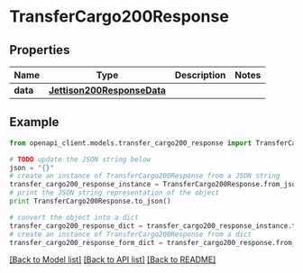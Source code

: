 # TransferCargo200Response


## Properties

Name | Type | Description | Notes
------------ | ------------- | ------------- | -------------
**data** | [**Jettison200ResponseData**](Jettison200ResponseData.md) |  | 

## Example

```python
from openapi_client.models.transfer_cargo200_response import TransferCargo200Response

# TODO update the JSON string below
json = "{}"
# create an instance of TransferCargo200Response from a JSON string
transfer_cargo200_response_instance = TransferCargo200Response.from_json(json)
# print the JSON string representation of the object
print TransferCargo200Response.to_json()

# convert the object into a dict
transfer_cargo200_response_dict = transfer_cargo200_response_instance.to_dict()
# create an instance of TransferCargo200Response from a dict
transfer_cargo200_response_form_dict = transfer_cargo200_response.from_dict(transfer_cargo200_response_dict)
```
[[Back to Model list]](../README.md#documentation-for-models) [[Back to API list]](../README.md#documentation-for-api-endpoints) [[Back to README]](../README.md)


